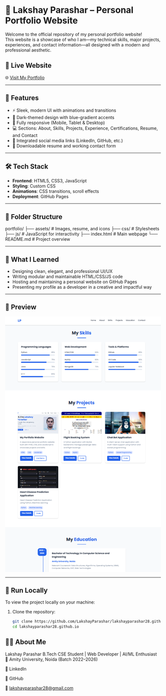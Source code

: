 # 💼 Lakshay Parashar – Personal Portfolio Website

Welcome to the official repository of my personal portfolio website!  
This website is a showcase of who I am—my technical skills, major projects, experiences, and contact information—all designed with a modern and professional aesthetic.

## 🔗 Live Website

🌐 [Visit My Portfolio](https://lakshayparasharportfolio.netlify.app)

---

## 📌 Features

- ⚡ Sleek, modern UI with animations and transitions
- 🌙 Dark-themed design with blue-gradient accents
- 📱 Fully responsive (Mobile, Tablet & Desktop)
- 💻 Sections: About, Skills, Projects, Experience, Certifications, Resume, and Contact
- 🔗 Integrated social media links (LinkedIn, GitHub, etc.)
- 📄 Downloadable resume and working contact form

---

## 🛠️ Tech Stack

- **Frontend**: HTML5, CSS3, JavaScript  
- **Styling**: Custom CSS  
- **Animations**: CSS transitions, scroll effects  
- **Deployment**: GitHub Pages

---

## 📁 Folder Structure

portfolio/
├── assets/ # Images, resume, and icons
├── css/ # Stylesheets
├── js/ # JavaScript for interactivity
├── index.html # Main webpage
└── README.md # Project overview


---

## 🧠 What I Learned

- Designing clean, elegant, and professional UI/UX
- Writing modular and maintainable HTML/CSS/JS code
- Hosting and maintaining a personal website on GitHub Pages
- Presenting my profile as a developer in a creative and impactful way

---

## 📸 Preview

![alt text](image.png)

---

## 🚀 Run Locally

To view the project locally on your machine:

1. Clone the repository:
   ```bash
   git clone https://github.com/LakshayParashar/lakshayparashar28.github.io.git
   cd lakshayparashar28.github.io

## 🙋‍♂️ About Me

Lakshay Parashar
B.Tech CSE Student | Web Developer | AI/ML Enthusiast
📍 Amity University, Noida (Batch 2022–2026)

🔗 LinkedIn

🔗 GitHub

📧 lakshayparashar28@gmail.com